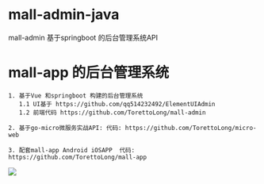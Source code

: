 # mall-admin-java
mall-admin 基于springboot 的后台管理系统API
# mall-app 的后台管理系统
```
1. 基于Vue 和springboot 构建的后台管理系统 
   1.1 UI基于 https://github.com/qq514232492/ElementUIAdmin
   1.2 前端代码 https://github.com/TorettoLong/mall-admin
   
2. 基于go-micro微服务实战API: 代码: https://github.com/TorettoLong/micro-web

3. 配套mall-app Android iOSAPP  代码: https://github.com/TorettoLong/mall-app

```
<img src="https://image.showm.xin//test/home/home.png">
